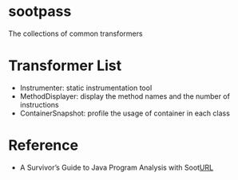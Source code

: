 # sootpass
The collections of common transformers

# Transformer List
- Instrumenter: static instrumentation tool
- MethodDisplayer: display the method names and the number of instructions
- ContainerSnapshot: profile the usage of container in each class

# Reference
- A Survivor’s Guide to Java Program Analysis with Soot[URL](https://cs.au.dk/~amoeller/mis/soot.pdf)

